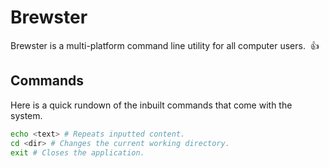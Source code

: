 # Brewster
Brewster is a multi-platform command line utility for all computer users. &nbsp;👍

## Commands
Here is a quick rundown of the inbuilt commands that come with the system.
```sh
echo <text> # Repeats inputted content.
cd <dir> # Changes the current working directory.
exit # Closes the application.
```